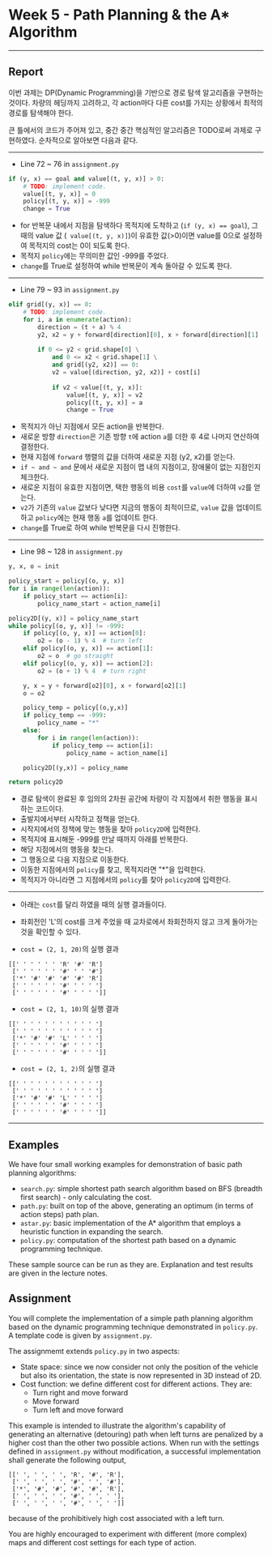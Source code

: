 # Week 5 - Path Planning & the A* Algorithm

---

## Report

이번 과제는 DP(Dynamic Programming)을 기반으로 경로 탐색 알고리즘을 구현하는 것이다. 차량의 헤딩까지 고려하고, 각 action마다 다른 cost를 가지는 상황에서 최적의 경로를 탐색해야 한다.

큰 틀에서의 코드가 주어져 있고, 중간 중간 핵심적인 알고리즘은 TODO로써 과제로 구현하였다. 순차적으로 알아보면 다음과 같다.

---
* Line 72 ~ 76 in `assignment.py`
```python
if (y, x) == goal and value[(t, y, x)] > 0:
    # TODO: implement code.
    value[(t, y, x)] = 0
    policy[(t, y, x)] = -999
    change = True
```
* for 반복문 내에서 지점을 탐색하다 목적지에 도착하고 (```if (y, x) == goal```), 그 때의 value 값 (``` value[(t, y, x)]```)이 유효한 값(>0)이면 value를 0으로 설정하여 목적지의 cost는 0이 되도록 한다.
* 목적지 `policy`에는 무의미한 값인 -999를 주었다.
* `change`를 True로 설정하여 while 반복문이 계속 돌아갈 수 있도록 한다.
---
* Line 79 ~ 93 in `assignment.py`
```python
elif grid[(y, x)] == 0:
    # TODO: implement code.
    for i, a in enumerate(action):            
        direction = (t + a) % 4
        y2, x2 = y + forward[direction][0], x + forward[direction][1]
                    
        if 0 <= y2 < grid.shape[0] \
            and 0 <= x2 < grid.shape[1] \
            and grid[(y2, x2)] == 0:      
            v2 = value[(direction, y2, x2)] + cost[i]
                            
            if v2 < value[(t, y, x)]:
                value[(t, y, x)] = v2
                policy[(t, y, x)] = a
                change = True
```
* 목적지가 아닌 지점에서 모든 action을 반복한다.
* 새로운 방향 `direction`은 기존 방향 `t`에 action `a`를 더한 후 4로 나머지 연산하여 결정한다.
* 현재 지점에 `forward` 행렬의 값을 더하여 새로운 지점 (y2, x2)를 얻는다.
* `if ~ and ~ and` 문에서 새로운 지점이 맵 내의 지점이고, 장애물이 없는 지점인지 체크한다.
* 새로운 지점이 유효한 지점이면, 택한 행동의 비용 `cost`를 `value`에 더하여 `v2`를 얻는다.
* `v2`가 기존의 `value` 값보다 낮다면 지금의 행동이 최적이므로, `value` 값을 업데이트 하고 `policy`에는 현재 행동 `a`를 업데이트 한다.
* `change`를 True로 하여 while 반복문을 다시 진행한다.
---
* Line 98 ~ 128 in `assignment.py`
```python
y, x, o = init

policy_start = policy[(o, y, x)]
for i in range(len(action)):
    if policy_start == action[i]:
        policy_name_start = action_name[i]

policy2D[(y, x)] = policy_name_start
while policy[(o, y, x)] != -999:
    if policy[(o, y, x)] == action[0]:
        o2 = (o - 1) % 4  # turn left
    elif policy[(o, y, x)] == action[1]:
        o2 = o  # go straight
    elif policy[(o, y, x)] == action[2]:
        o2 = (o + 1) % 4  # turn right

    y, x = y + forward[o2][0], x + forward[o2][1]
    o = o2

    policy_temp = policy[(o,y,x)]
    if policy_temp == -999:
        policy_name = "*"
    else:
        for i in range(len(action)):
            if policy_temp == action[i]:
                policy_name = action_name[i]

    policy2D[(y,x)] = policy_name 

return policy2D
```
* 경로 탐색이 완료된 후 임의의 2차원 공간에 차량이 각 지점에서 취한 행동을 표시하는 코드이다.
* 출발지에서부터 시작하고 정책을 얻는다.
* 시작지에서의 정책에 맞는 행동을 찾아 `policy2D`에 입력한다.
* 목적지에 표시해둔 -999를 만날 때까지 아래를 반복한다.
* 해당 지점에서의 행동을 찾는다.
* 그 행동으로 다음 지점으로 이동한다.
* 이동한 지점에서의 `policy`를 찾고, 목적지라면 "*"을 입력한다.
* 목적지가 아니라면 그 지점에서의 `policy`를 찾아 `policy2D`에 입력한다.
---
* 아래는 `cost`를 달리 하였을 때의 실행 결과들이다.
* 좌회전인 'L'의 cost를 크게 주었을 때 교차로에서 좌회전하지 않고 크게 돌아가는 것을 확인할 수 있다.

* `cost = (2, 1, 20)`의 실행 결과
```
[[' ' ' ' ' ' 'R' '#' 'R']
 [' ' ' ' ' ' '#' ' ' '#']
 ['*' '#' '#' '#' '#' 'R']
 [' ' ' ' ' ' '#' ' ' ' ']
 [' ' ' ' ' ' '#' ' ' ' ']]
```

* `cost = (2, 1, 10)`의 실행 결과
```
[[' ' ' ' ' ' ' ' ' ' ' ']
 [' ' ' ' ' ' ' ' ' ' ' ']
 ['*' '#' '#' 'L' ' ' ' ']
 [' ' ' ' ' ' '#' ' ' ' ']
 [' ' ' ' ' ' '#' ' ' ' ']]
```

* `cost = (2, 1, 2)`의 실행 결과
```
[[' ' ' ' ' ' ' ' ' ' ' ']
 [' ' ' ' ' ' ' ' ' ' ' ']
 ['*' '#' '#' 'L' ' ' ' ']
 [' ' ' ' ' ' '#' ' ' ' ']
 [' ' ' ' ' ' '#' ' ' ' ']]
```

---

## Examples

We have four small working examples for demonstration of basic path planning algorithms:

* `search.py`: simple shortest path search algorithm based on BFS (breadth first search) - only calculating the cost.
* `path.py`: built on top of the above, generating an optimum (in terms of action steps) path plan.
* `astar.py`: basic implementation of the A* algorithm that employs a heuristic function in expanding the search.
* `policy.py`: computation of the shortest path based on a dynamic programming technique.

These sample source can be run as they are. Explanation and test results are given in the lecture notes.

## Assignment

You will complete the implementation of a simple path planning algorithm based on the dynamic programming technique demonstrated in `policy.py`. A template code is given by `assignment.py`.

The assignmemt extends `policy.py` in two aspects:

* State space: since we now consider not only the position of the vehicle but also its orientation, the state is now represented in 3D instead of 2D.
* Cost function: we define different cost for different actions. They are:
	- Turn right and move forward
	- Move forward
	- Turn left and move forward

This example is intended to illustrate the algorithm's capability of generating an alternative (detouring) path when left turns are penalized by a higher cost than the other two possible actions. When run with the settings defined in `assignment.py` without modification, a successful implementation shall generate the following output,

```
[[' ', ' ', ' ', 'R', '#', 'R'],
 [' ', ' ', ' ', '#', ' ', '#'],
 ['*', '#', '#', '#', '#', 'R'],
 [' ', ' ', ' ', '#', ' ', ' '],
 [' ', ' ', ' ', '#', ' ', ' ']]
```

because of the prohibitively high cost associated with a left turn.

You are highly encouraged to experiment with different (more complex) maps and different cost settings for each type of action.
